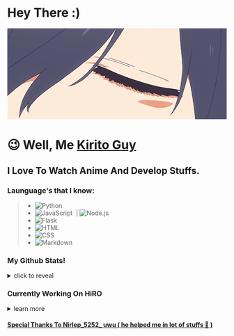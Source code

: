 # Hey There :)
<div align="center"><img src="481ca2002cf1b671251f0b77180decfb3ac7c525r1-540-224_hq.gif"></div>

# 😉 Well, Me [Kirito Guy](https://youtube.com/channel/UCvJlwpuMneU7do5hsTUYV9A) 

## I Love To Watch Anime And Develop Stuffs.

### Launguage's that I know:

> - ![Python](https://img.shields.io/badge/-Python-05122A?style=for-the-badge&logo=python)&nbsp;
> - ![JavaScript](https://img.shields.io/badge/-JavaScript-05122A?style=for-the-badge&logo=javascript)&nbsp; | ![Node.js](https://img.shields.io/badge/-Node.js-05122A?style=for-the-badge&logo=node.js)&nbsp;
> - ![Flask](https://img.shields.io/badge/-Flask-05122A?style=for-the-badge&logo=flask)&nbsp;
> - ![HTML](https://img.shields.io/badge/-HTML-05122A?style=for-the-badge&logo=HTML5)&nbsp;
> - ![CSS](https://img.shields.io/badge/-CSS-05122A?style=for-the-badge&logo=CSS3&logoColor=1572B6)&nbsp;
> - ![Markdown](https://img.shields.io/badge/-Markdown-05122A?style=for-the-badge&logo=markdown)&nbsp;

### My Github Stats!

<details>
  <summary>click to reveal</summary>
  <div>
    <br>
    <img src="https://github-readme-stats.vercel.app/api?username=KiritoGuy&show_icons=true&theme=radical&count_private=true&include_all_commits=true">
    <img src="https://github-readme-streak-stats.herokuapp.com/?user=KiritoGuy&theme=radical">
    <img src="https://github-readme-stats.vercel.app/api/top-langs/?username=KiritoGuy&theme=radical">
  </div>
</details>

### Currently Working On HiRO

<details>
  <summary>learn more</summary>
  <div>
    <br>
    <p>HiRO is a multipurpose Discord bot that was designed to make your Discord life easier and cooler.</p>
<h1 align="center">
  <a href="https://top.gg/bot/794623460030545981">
      <img src="https://top.gg/api/widget/status/794623460030545981.svg" alt="HiRO 🏅" />
  </a>
  <a href="https://top.gg/bot/794623460030545981">
      <img src="https://top.gg/api/widget/servers/794623460030545981.svg" alt="HIRO 🏅" />
  </a>
  <a href="https://top.gg/bot/794623460030545981">
      <img src="https://top.gg/api/widget/upvotes/794623460030545981.svg" alt="HiRO 🏅" />
  </a>
&nbsp
&nbsp
  <a href="https://www.python.org/">
      <img src="http://ForTheBadge.com/images/badges/made-with-python.svg" alt="HiRO 🏅" />
  </a><br>
  <a href="https://discord.com/oauth2/authorize?client_id=794623460030545981&scope=bot&permissions=268492800">
      <img src="https://img.shields.io/badge/-Add%20Bot-141B2E?style=for-the-badge&logo=discord"/>
</h1>
  </div>
</details>

#### Special Thanks To Nirlep_5252_ uwu ( he helped me in lot of stuffs 🧙 )
